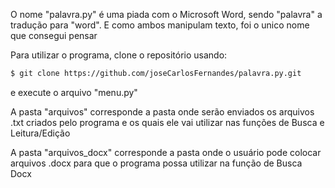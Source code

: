 O nome "palavra.py" é uma piada com o Microsoft Word, sendo "palavra" a tradução para "word".
E como ambos manipulam texto, foi o unico nome que consegui pensar

Para utilizar o programa, clone o repositório usando:
```sh
$ git clone https://github.com/joseCarlosFernandes/palavra.py.git
```
e execute o arquivo "menu.py"

A pasta "arquivos" corresponde a pasta onde serão enviados os arquivos .txt criados pelo programa 
e os quais ele vai utilizar nas funções de Busca e Leitura/Edição

A pasta "arquivos_docx" corresponde a pasta onde o usuário pode colocar arquivos .docx para que o 
programa possa utilizar na função de Busca Docx

